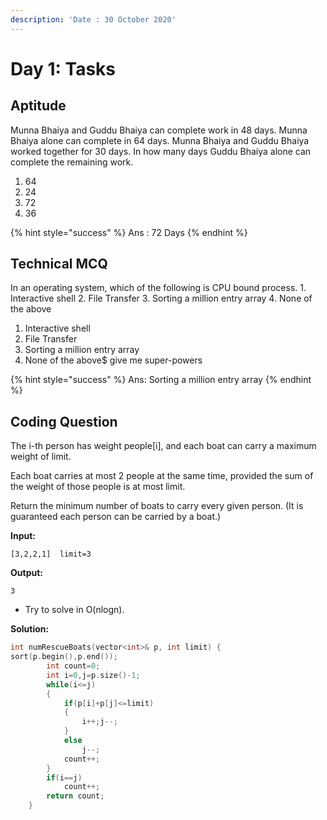```yaml
---
description: 'Date : 30 October 2020'
---
```


# Day 1: Tasks

## Aptitude

Munna Bhaiya and Guddu Bhaiya can complete work in 48 days. Munna Bhaiya alone can complete in 64 days. Munna Bhaiya and Guddu Bhaiya worked together for 30 days. In how many days Guddu Bhaiya alone can complete the remaining work.

1. 64
2. 24
3. 72
4. 36

{% hint style="success" %}
Ans : 72 Days
{% endhint %}

## Technical MCQ

In an operating system, which of the following is CPU bound process. 1. Interactive shell 2. File Transfer 3. Sorting a million entry array 4. None of the above

1. Interactive shell 
2. File Transfer 
3. Sorting a million entry array  
4. None of the above$ give me super-powers

{% hint style="success" %}
 Ans:  Sorting a million entry array
{% endhint %}

## Coding Question

The i-th person has weight people\[i\], and each boat can carry a maximum weight of limit.

Each boat carries at most 2 people at the same time, provided the sum of the weight of those people is at most limit.

Return the minimum number of boats to carry every given person. \(It is guaranteed each person can be carried by a boat.\)

**Input:**

```text
[3,2,2,1]  limit=3
```

**Output:**

```text
3
```

* Try to solve in O\(nlogn\).

**Solution:**

```cpp
int numRescueBoats(vector<int>& p, int limit) {       
sort(p.begin(),p.end());
        int count=0;
        int i=0,j=p.size()-1;
        while(i<=j)
        {
            if(p[i]+p[j]<=limit)
            {
                i++;j--;
            }
            else
                j--;
            count++;
        }
        if(i==j)
            count++;
        return count;
    }
```

